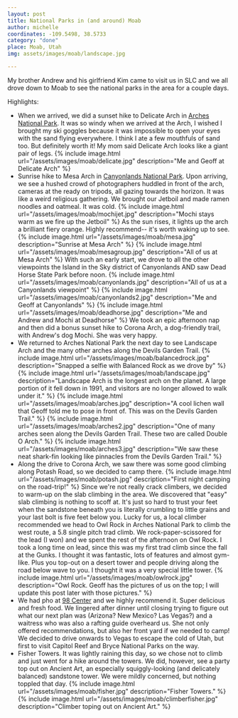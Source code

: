 ```yaml
---
layout: post
title: National Parks in (and around) Moab
author: michelle
coordinates: -109.5498, 38.5733
category: "done"
place: Moab, Utah
img: assets/images/moab/landscape.jpg

---
```


My brother Andrew and his girlfriend Kim came to visit us in SLC and we all drove down to Moab to see the national parks in the area for a couple days.

Highlights:
- When we arrived, we did a sunset hike to Delicate Arch in [Arches National Park](https://www.nps.gov/arch/index.htm). It was so windy when we arrived at the Arch, I wished I brought my ski goggles because it was impossible to open your eyes with the sand flying everywhere. I think I ate a few mouthfuls of sand too. But definitely worth it! My mom said Delicate Arch looks like a giant pair of legs.
{% include image.html url="/assets/images/moab/delicate.jpg" description="Me and Geoff at Delicate Arch" %}
- Sunrise hike to Mesa Arch in [Canyonlands National Park](https://www.nps.gov/cany/index.htm). Upon arriving, we see a hushed crowd of photographers huddled in front of the arch, cameras at the ready on tripods, all gazing towards the horizon. It was like a weird religious gathering. We brought our Jetboil and made ramen noodles and oatmeal. It was cold.
{% include image.html url="/assets/images/moab/mochijet.jpg" description="Mochi stays warm as we fire up the Jetboil" %}
As the sun rises, it lights up the arch a brilliant fiery orange. Highly recommend-- it's worth waking up to see.
{% include image.html url="/assets/images/moab/mesa.jpg" description="Sunrise at Mesa Arch" %}
{% include image.html url="/assets/images/moab/mesagroup.jpg" description="All of us at Mesa Arch" %}
With such an early start, we drove to all the other viewpoints the Island in the Sky district of Canyonlands AND saw Dead Horse State Park before noon.
{% include image.html url="/assets/images/moab/canyonlands.jpg" description="All of us at a Canyonlands viewpoint" %}
{% include image.html url="/assets/images/moab/canyonlands2.jpg" description="Me and Geoff at Canyonlands" %}
{% include image.html url="/assets/images/moab/deadhorse.jpg" description="Me and Andrew and Mochi at Deadhorse" %}
We took an epic afternoon nap and then did a bonus sunset hike to Corona Arch, a dog-friendly trail, with Andrew's dog Mochi. She was very happy.
- We returned to Arches National Park the next day to see Landscape Arch and the many other arches along the Devils Garden Trail.
{% include image.html url="/assets/images/moab/balancedrock.jpg" description="Snapped a selfie with Balanced Rock as we drove by" %}
{% include image.html url="/assets/images/moab/landscape.jpg" description="Landscape Arch is the longest arch on the planet. A large portion of it fell down in 1991, and visitors are no longer allowed to walk under it." %}
{% include image.html url="/assets/images/moab/arches.jpg" description="A cool lichen wall that Geoff told me to pose in front of. This was on the Devils Garden Trail." %}
{% include image.html url="/assets/images/moab/arches2.jpg" description="One of many arches seen along the Devils Garden Trail. These two are called Double O Arch." %}
{% include image.html url="/assets/images/moab/arches3.jpg" description="We saw these neat shark-fin looking like pinnacles from the Devils Garden Trail." %}
- Along the drive to Corona Arch, we saw there was some good climbing along Potash Road, so we decided to camp there.
{% include image.html url="/assets/images/moab/potash.jpg" description="First night camping on the road-trip!" %}
Since we're not really crack climbers, we decided to warm-up on the slab climbing in the area. We discovered that "easy" slab climbing is nothing to scoff at. It's just so hard to trust your feet when the sandstone beneath you is literally crumbling to little grains and your last bolt is five feet below you. Lucky for us, a local climber recommended we head to Owl Rock in Arches National Park to climb the west route, a 5.8 single pitch trad climb. We rock-paper-scissored for the lead (I won) and we spent the rest of the afternoon on Owl Rock. I took a long time on lead, since this was my first trad climb since the fall at the Gunks. I thought it was fantastic, lots of features and almost gym-like. Plus you top-out on a desert tower and people driving along the road below wave to you. I thought it was a very special little tower.
{% include image.html url="/assets/images/moab/owlrock.jpg" description="Owl Rock. Geoff has the pictures of us on the top; I will update this post later with those pictures." %}
- We had pho at [98 Center](https://www.98centermoab.com/) and we highly recommend it. Super delicious and fresh food. We lingered after dinner until closing trying to figure out what our next plan was (Arizona? New Mexico? Las Vegas?) and a waitress who was also a rafting guide overheard us. She not only offered recommendations, but also her front yard if we needed to camp! We decided to drive onwards to Vegas to escape the cold of Utah, but first to visit Capitol Reef and Bryce National Parks on the way.
- Fisher Towers. It was lightly raining this day, so we chose not to climb and just went for a hike around the towers. We did, however, see a party top out on Ancient Art, an especially squiggly-looking (and delicately balanced) sandstone tower. We were mildly concerned, but nothing toppled that day.
{% include image.html url="/assets/images/moab/fisher.jpg" description="Fisher Towers." %}
{% include image.html url="/assets/images/moab/climberfisher.jpg" description="Climber toping out on Ancient Art." %}